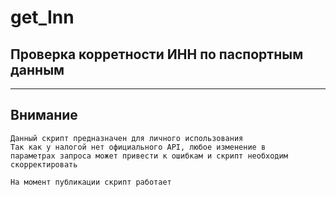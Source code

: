 # get_Inn
## Проверка корретности ИНН по паспортным данным
___

## Внимание
```
Данный скрипт предназначен для личного использования
Так как у налогой нет официального API, любое изменение в
параметрах запроса может привести к ошибкам и скрипт необходим
скорректировать

На момент публикации скрипт работает
```